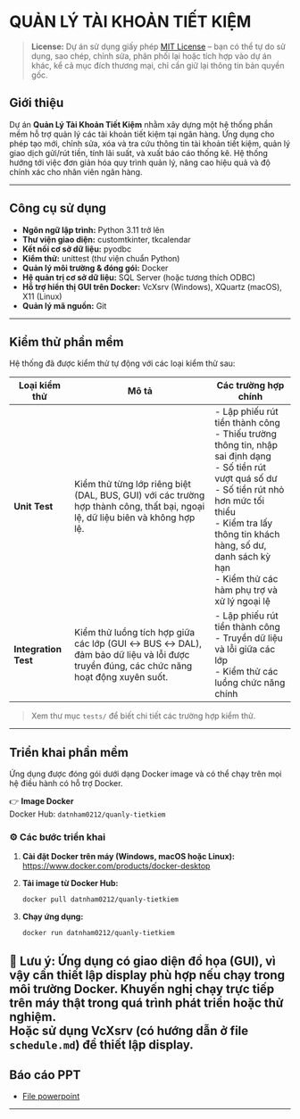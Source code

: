 # QUẢN LÝ TÀI KHOẢN TIẾT KIỆM

> **License:** Dự án sử dụng giấy phép [MIT License](https://opensource.org/licenses/MIT) – bạn có thể tự do sử dụng, sao chép, chỉnh sửa, phân phối lại hoặc tích hợp vào dự án khác, kể cả mục đích thương mại, chỉ cần giữ lại thông tin bản quyền gốc.

## Giới thiệu

Dự án **Quản Lý Tài Khoản Tiết Kiệm** nhằm xây dựng một hệ thống phần mềm hỗ trợ quản lý các tài khoản tiết kiệm tại ngân hàng. Ứng dụng cho phép tạo mới, chỉnh sửa, xóa và tra cứu thông tin tài khoản tiết kiệm, quản lý giao dịch gửi/rút tiền, tính lãi suất, và xuất báo cáo thống kê. Hệ thống hướng tới việc đơn giản hóa quy trình quản lý, nâng cao hiệu quả và độ chính xác cho nhân viên ngân hàng.

---

## Công cụ sử dụng

- **Ngôn ngữ lập trình:** Python 3.11 trở lên
- **Thư viện giao diện:** customtkinter, tkcalendar
- **Kết nối cơ sở dữ liệu:** pyodbc
- **Kiểm thử:** unittest (thư viện chuẩn Python)
- **Quản lý môi trường & đóng gói:** Docker
- **Hệ quản trị cơ sở dữ liệu:** SQL Server (hoặc tương thích ODBC)
- **Hỗ trợ hiển thị GUI trên Docker:** VcXsrv (Windows), XQuartz (macOS), X11 (Linux)
- **Quản lý mã nguồn:** Git

---

## Kiểm thử phần mềm

Hệ thống đã được kiểm thử tự động với các loại kiểm thử sau:

| Loại kiểm thử      | Mô tả                                                                                                                        | Các trường hợp chính                                                                                                    |
|--------------------|------------------------------------------------------------------------------------------------------------------------------|------------------------------------------------------------------------------------------------------------------------|
| **Unit Test**      | Kiểm thử từng lớp riêng biệt (DAL, BUS, GUI) với các trường hợp thành công, thất bại, ngoại lệ, dữ liệu biên và không hợp lệ. | - Lập phiếu rút tiền thành công<br>- Thiếu trường thông tin, nhập sai định dạng<br>- Số tiền rút vượt quá số dư<br>- Số tiền rút nhỏ hơn mức tối thiểu<br>- Kiểm tra lấy thông tin khách hàng, số dư, danh sách kỳ hạn<br>- Kiểm thử các hàm phụ trợ và xử lý ngoại lệ |
| **Integration Test** | Kiểm thử luồng tích hợp giữa các lớp (GUI ↔ BUS ↔ DAL), đảm bảo dữ liệu và lỗi được truyền đúng, các chức năng hoạt động xuyên suốt. | - Lập phiếu rút tiền thành công<br>- Truyền dữ liệu và lỗi giữa các lớp<br>- Kiểm thử các luồng chức năng chính |

> Xem thư mục `tests/` để biết chi tiết các trường hợp kiểm thử.

---

## Triển khai phần mềm

Ứng dụng được đóng gói dưới dạng Docker image và có thể chạy trên mọi hệ điều hành có hỗ trợ Docker.

👉 **Image Docker**  
Docker Hub: `datnham0212/quanly-tietkiem`

### ⚙️ Các bước triển khai

1. **Cài đặt Docker trên máy (Windows, macOS hoặc Linux):**  
   https://www.docker.com/products/docker-desktop

2. **Tải image từ Docker Hub:**
   ```bash
   docker pull datnham0212/quanly-tietkiem

3. **Chạy ứng dụng:**
    ```bash
    docker run datnham0212/quanly-tietkiem

🔺 Lưu ý: Ứng dụng có giao diện đồ họa (GUI), vì vậy cần thiết lập display phù hợp nếu chạy trong môi trường Docker. Khuyến nghị chạy trực tiếp trên máy thật trong quá trình phát triển hoặc thử nghiệm.  
Hoặc sử dụng VcXsrv (có hướng dẫn ở file `schedule.md`) để thiết lập display.
---

## Báo cáo PPT

- [File powerpoint](https://www.canva.com/design/DAGlWQ2M9Nk/Nm8XIsh8G7Ly1WQIuSuVBg/edit?utm_content=DAGlWQ2M9Nk&utm_campaign=designshare&utm_medium=link2&utm_source=sharebutton)

---


